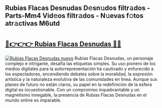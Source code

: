 ## Rubias Flacas Desnudas D𝚎sn𝚞dos filtr𝚊dos - Parts-Mm4 Vid𝚎os filtr𝚊dos - N𝚞evas f𝚘tos atr𝚊ctivas M6utd

# <h2><a href="http://mb0nqr8.tromn.icu/?c=Rubias+Flacas+Desnudas">🔗👉👉👉 Rubias Flacas Desnudas 🔗🔗</a></h2>

[![Rubias Flacas Desnudas nuevo](https://i.imgur.com/pEAQMta.gif)](http://mb0nqr8.tromn.icu/?c=Rubias+Flacas+Desnudas)
Rubias Flacas Desnudas, un personaje complejo e intrigante, desafía las etiquetas simples. Su uso pionero de los medios digitales para la autorrepresentación ha cautivado y enfurecido a los espectadores, encendiendo debates sobre la moralidad, la expresión artística y la naturaleza evolutiva de las comunidades en línea. Aunque sus planes de futuro no están claros, su papel en la redefinición de la esfera digital es incuestionable. Con un compromiso inquebrantable y un magnetismo innegable, la presencia de Rubias Flacas Desnudas en el mundo online es imparable.
